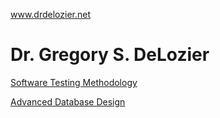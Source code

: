 www.drdelozier.net

Dr. Gregory S. DeLozier
=======================

[Software Testing Methodology](software_testing)

[Advanced Database Design](advanced_database)
